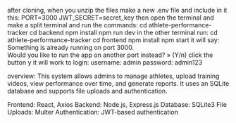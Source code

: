 after cloning, when you unzip the files make a new .env file and include in it this:
  PORT=3000
  JWT_SECRET=secret_key
then open the terminal and make a split terminal and run the commands:
  cd athlete-performance-tracker
  cd backend
  npm install
  npm run dev
in the other terminal run:
  cd athlete-performance-tracker
  cd frontend 
  npm install
  npm start
it will say:
  Something is already running on port 3000.   
  Would you like to run the app on another port instead? » (Y/n)
  click the button y it will work
to login:
  username: admin
  password: admin123

overview:
  This system allows admins to manage athletes, upload training videos, view performance over time, and generate reports. It uses an SQLite database and supports file uploads and   authentication.


Frontend:	React, Axios
Backend:	Node.js, Express.js
Database:	SQLite3
File Uploads:	Multer
Authentication:	JWT-based authentication


